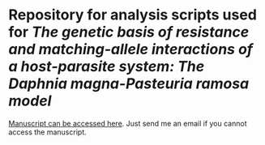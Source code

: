 # Repository for analysis scripts used for *The genetic basis of resistance and matching-allele interactions of a host-parasite system: The Daphnia magna-Pasteuria ramosa model*
[Manuscript can be accessed here](https://journals.plos.org/plosgenetics/article?id=10.1371/journal.pgen.1006596). 
Just send me an email if you cannot access the manuscript. 
